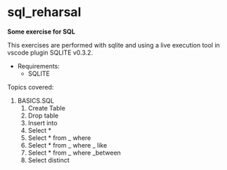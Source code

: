 # sql_reharsal
**Some exercise for SQL**

This exercises are performed with sqlite and
using a live execution tool in vscode plugin SQLITE v0.3.2.
* Requirements:
    * SQLITE

Topics covered:
1) BASICS.SQL
    1) Create Table
    2) Drop table
    3) Insert into
    4) Select *
    5) Select * from _ where
    6) Select * from _ where _ like
    7) Select * from _ where _between
    8) Select distinct